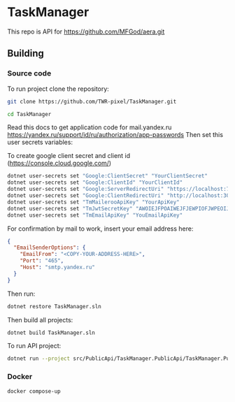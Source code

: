 # TaskManager

This repo is API for https://github.com/MFGod/aera.git

## Building

### Source code

To run project clone the repository:

```bash
git clone https://github.com/TWR-pixel/TaskManager.git

cd TaskManager
```
Read this docs to get application code for mail.yandex.ru https://yandex.ru/support/id/ru/authorization/app-passwords
Then set this user secrets variables:

To create google client secret and client id (https://console.cloud.google.com/)
```bash
dotnet user-secrets set "Google:ClientSecret" "YourClientSecret"
dotnet user-secrets set "Google:ClientId" "YourClientId"
dotnet user-secrets set "Google:ServerRedirectUri" "https://localhost:7049/api/oauth/google-callback"
dotnet user-secrets set "Google:ClientRedirectUri" "http://localhost:3000"
dotnet user-secrets set "TmMailerooApiKey" "YourApiKey"
dotnet user-secrets set "TmJwtSecretKey" "AWOIEJFPOAIWEJFJEWPIOFJWPEOIJFFOIJWEPOIFJWEOPIJFIO"
dotnet user-secrets set "TmEmailApiKey" "YouEmailApiKey"

```

For confirmation by mail to work, insert your email address here:
```json
{
  "EmailSenderOptions": {
    "EmailFrom": "<COPY-YOUR-ADDRESS-HERE>",
    "Port": "465",
    "Host": "smtp.yandex.ru"
  }
}

```


Then run:

```bash
dotnet restore TaskManager.sln
```

Then build all projects:

```bash
dotnet build TaskManager.sln
```

To run API project:

```bash
dotnet run --project src/PublicApi/TaskManager.PublicApi/TaskManager.PublicApi.csproj
```

### Docker

```bash
docker compose-up
```
